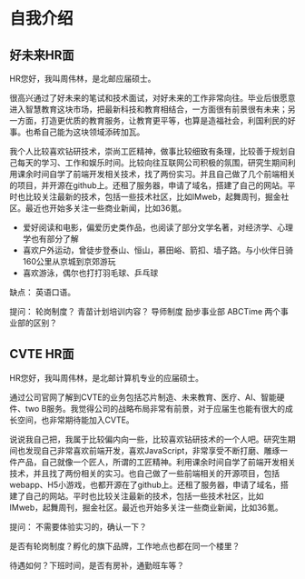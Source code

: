 # **自我介绍**

## 好未来HR面

HR您好，我叫周伟林，是北邮应届硕士。

很高兴通过了好未来的笔试和技术面试，对好未来的工作非常向往。毕业后很愿意进入智慧教育这块市场，把最新科技和教育相结合，一方面很有前景很有未来；另一方面，打造更优质的教育服务，让教育更平等，也算是造福社会，利国利民的好事。也希自己能为这块领域添砖加瓦。

我个人比较喜欢钻研技术，崇尚工匠精神，做事比较细致有条理，比较善于规划自己每天的学习、工作和娱乐时间。比较向往互联网公司积极的氛围，研究生期间利用课余时间自学了前端开发相关技术，找了两份实习。并且自己做了几个前端相关的项目，并开源在github上。还租了服务器，申请了域名，搭建了自己的网站。平时也比较关注最新的技术，包括一些技术社区，比如IMweb，起舞周刊，掘金社区。最近也开始多关注一些商业新闻，比如36氪。

+ 爱好阅读和电影，偏爱历史类作品，也阅读了部分文学名著，对经济学、心理学也有部分了解
+ 喜欢户外运动，曾徒步登泰山、恒山，慕田峪、箭扣、墙子路。与小伙伴日骑160公里从京城到京郊游玩
+ 喜欢游泳，偶尔也打打羽毛球、乒乓球

缺点： 英语口语。

提问：
轮岗制度？ 青苗计划培训内容？ 导师制度
励步事业部
ABCTime
两个事业部的区别？

## CVTE HR面

HR您好，我叫周伟林，是北邮计算机专业的应届硕士。

通过公司官网了解到CVTE的业务包括芯片制造、未来教育、医疗、AI、智能硬件、two B服务。我觉得公司的战略布局非常有前景，对于应届生也能有很大的成长空间，也非常期待能加入CVTE。

说说我自己把，我属于比较偏内向一些，比较喜欢钻研技术的一个人吧。研究生期间也发现自己非常喜欢前端开发，喜欢JavaScript，非常享受不断打磨、雕琢一件产品，自己就像一个匠人，所谓的工匠精神。利用课余时间自学了前端开发相关技术，并且找了两份相关的实习。也自己做了一些前端相关的开源项目，包括webapp、H5小游戏，也都开源在了github上。还租了服务器，申请了域名，搭建了自己的网站。平时也比较关注最新的技术，包括一些技术社区，比如IMweb，起舞周刊，掘金社区。最近也开始多关注一些商业新闻，比如36氪。

提问：
不需要体验实习的，确认一下？

是否有轮岗制度？孵化的旗下品牌，工作地点也都在同一个楼里？

待遇如何？下班时间，是否有房补，通勤班车等？
